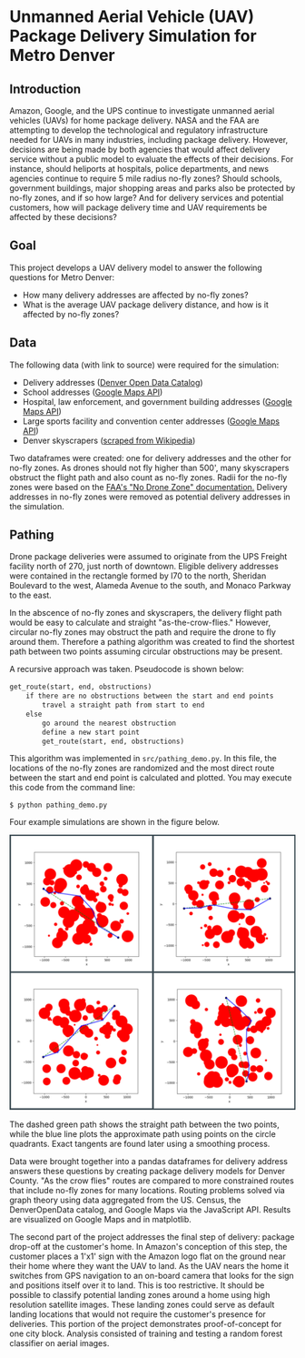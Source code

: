 # Unmanned Aerial Vehicle (UAV) Package Delivery Simulation for Metro Denver

## Introduction
Amazon, Google, and the UPS continue to investigate unmanned aerial vehicles (UAVs)
for home package delivery. NASA and the FAA are attempting to develop the
technological and regulatory infrastructure needed for UAVs in many
industries, including package delivery. However, decisions are being made by
both agencies that would affect delivery service without a public model to
evaluate the effects of their decisions. For instance, should heliports at
hospitals, police departments, and news agencies continue to require 5 mile
radius no-fly zones? Should schools, government buildings, major shopping
areas and parks also be protected by no-fly zones, and if so how large? And
for delivery services and potential customers, how will package delivery time
and UAV requirements be affected by these decisions?

## Goal
This project develops a UAV delivery model to answer the following questions 
for Metro Denver:
* How many delivery addresses are affected by no-fly zones?
* What is the average UAV package delivery distance, and how is it affected by no-fly zones?

## Data  
The following data (with link to source) were required for the simulation:  
* Delivery addresses ([Denver Open Data Catalog](https://www.denvergov.org/opendata))
* School addresses ([Google Maps API](https://developers.google.com/maps/documentation))
* Hospital, law enforcement, and government building addresses ([Google Maps API](https://developers.google.com/maps/documentation))
* Large sports facility and convention center addresses ([Google Maps API](https://developers.google.com/maps/documentation))
* Denver skyscrapers ([scraped from Wikipedia](https://en.wikipedia.org/wiki/List_of_tallest_buildings_in_Denver))  

Two dataframes were created: one for delivery addresses and the other for no-fly 
zones. As drones should not fly higher than 500', many skyscrapers obstruct the flight path and also count as no-fly zones.  Radii for the no-fly zones were based on the 
[FAA's "No Drone Zone" documentation.](https://www.faa.gov/uas/resources/community_engagement/no_drone_zone/)  Delivery addresses in no-fly zones were removed as potential delivery addresses in the simulation.

## Pathing  
Drone package deliveries were assumed to originate from the UPS Freight facility 
north of 270, just north of downtown.  Eligible delivery addresses were contained 
in the rectangle formed by I70 to the north, Sheridan Boulevard to the west, 
Alameda Avenue to the south, and Monaco Parkway to the east.  

In the abscence of no-fly zones and skyscrapers, the delivery flight path would be
easy to calculate and straight "as-the-crow-flies."  However, circular no-fly zones may
obstruct the path and require the drone to fly around them.  Therefore a pathing algorithm
was created to find the shortest path between two points assuming circular obstructions
may be present.

A recursive approach was taken.  Pseudocode is shown below:  
```
get_route(start, end, obstructions)
    if there are no obstructions between the start and end points
        travel a straight path from start to end
    else
        go around the nearest obstruction
        define a new start point
        get_route(start, end, obstructions)
```

This algorithm was implemented in `src/pathing_demo.py`.  In this file, the locations of the
no-fly zones are randomized and the most direct route between the start and end point is calculated
and plotted.  You may execute this code from the command line:  
```
$ python pathing_demo.py
```
Four example simulations are shown in the figure below.

<img src="./imgs/pathing_demo_results.png" width="600"/>

The dashed green path shows the straight path between the two points, while the blue
line plots the approximate path using points on the circle quadrants. Exact tangents
are found later using a smoothing process.


Data were brought together into a pandas dataframes for delivery address
answers these questions by creating
package delivery models for Denver County. "As the crow flies" routes are compared
to more constrained routes that include no-fly zones for many locations.
Routing problems solved via graph theory using data aggregated from the US. Census,
the DenverOpenData catalog, and Google Maps via the JavaScript API. Results are 
visualized on Google Maps and in matplotlib.

The second part of the project addresses the final step of delivery: package
drop-off at the customer's home. In Amazon's conception of this step, the
customer places a 1'x1' sign with the Amazon logo flat on the ground near their
home where they want the UAV to land. As the UAV nears the home it switches
from GPS navigation to an on-board camera that looks for the sign and positions
itself over it to land. This is too restrictive. It should be possible to classify
potential landing zones around a home using high resolution satellite images.
These landing zones could serve as default landing locations that would not require
the customer's presence for deliveries. This portion of the project demonstrates
proof-of-concept for one city block.  Analysis consisted of training and
testing a random forest classifier on aerial images.

